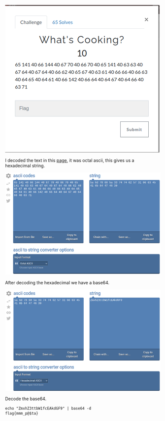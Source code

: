 <img src="img/challenge.png">

I decoded the text in this [page](https://onlinestringtools.com/convert-ascii-to-string), it was octal ascii, this gives us a hexadecimal string.

<img src="img/1.png">

After decoding the hexadecimal we have a base64.

<img src="img/2.png">

Decode the base64.

```shell
echo "ZmxhZ3ttbW1fcEAkdGF9" | base64 -d
flag{mmm_p@$ta}
```
